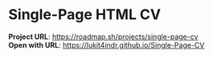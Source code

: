 # Single-Page HTML CV
**Project URL**: https://roadmap.sh/projects/single-page-cv  
**Open with URL**: https://lukit4indr.github.io/Single-Page-CV
